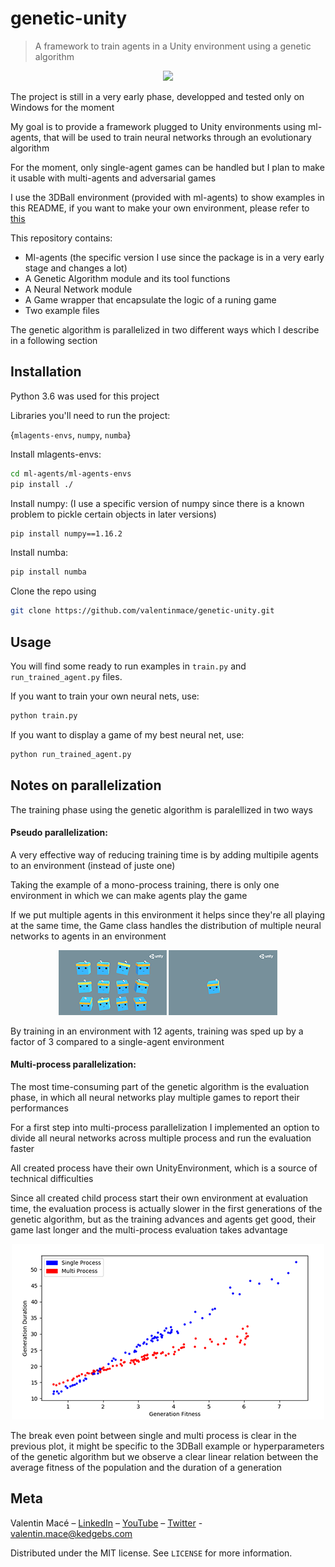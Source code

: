 # genetic-unity
>A framework to train agents in a Unity environment using a genetic algorithm

<p align="center">
  <img src="./animation.gif">
</p>

The project is still in a very early phase, developped and tested only on Windows for the moment

My goal is to provide a framework plugged to Unity environments using ml-agents, that will be used to train neural networks through an evolutionary algorithm

For the moment, only single-agent games can be handled but I plan to make it usable with multi-agents and adversarial games

I use the 3DBall environment (provided with ml-agents) to show examples in this README, if you want to make your own environment, please refer to [this](https://github.com/Unity-Technologies/ml-agents)

This repository contains:
- Ml-agents (the specific version I use since the package is in a very early stage and changes a lot)
- A Genetic Algorithm module and its tool functions
- A Neural Network module
- A Game wrapper that encapsulate the logic of a runing game
- Two example files

The genetic algorithm is parallelized in two different ways which I describe in a following section


## Installation

Python 3.6 was used for this project

Libraries you'll need to run the project:

{``mlagents-envs``, ``numpy``, ``numba``}

Install mlagents-envs:
```sh
cd ml-agents/ml-agents-envs
pip install ./
```

Install numpy:  (I use a specific version of numpy since there is a known problem to pickle certain objects in later versions)
```sh
pip install numpy==1.16.2
```

Install numba:
```sh
pip install numba
```

Clone the repo using

```sh
git clone https://github.com/valentinmace/genetic-unity.git
```

## Usage

You will find some ready to run examples in ``train.py`` and ``run_trained_agent.py`` files.

If you want to train your own neural nets, use:

```sh
python train.py
```

If you want to display a game of my best neural net, use: 
```sh
python run_trained_agent.py
```

## Notes on parallelization

The training phase using the genetic algorithm is paralellized in two ways

#### Pseudo parallelization:

A very effective way of reducing training time is by adding multipile agents to an environment (instead of juste one)

Taking the example of a mono-process training, there is only one environment in which we can make agents play the game

If we put multiple agents in this environment it helps since they're all playing at the same time, the Game class handles the distribution of multiple neural networks to agents in an environment

<p align="center">
  <img src="./img/pseudo_parallelization.png">
</p>

By training in an environment with 12 agents, training was sped up by a factor of 3 compared to a single-agent environment

#### Multi-process parallelization:

The most time-consuming part of the genetic algorithm is the evaluation phase, in which all neural networks play multiple games to report their performances

For a first step into multi-process parallelization I implemented an option to divide all neural networks across multiple process and run the evaluation faster

All created process have their own UnityEnvironment, which is a source of technical difficulties

Since all created child process start their own environment at evaluation time, the evaluation process is actually slower in the first generations of the genetic algorithm, but as the training advances and agents get good, their game last longer and the multi-process evaluation takes advantage

<p align="center">
  <img src="./img/multi_process_parallelization.png">
</p>

The break even point between single and multi process is clear in the previous plot, it might be specific to the 3DBall example or hyperparameters of the genetic algorithm but we observe a clear linear relation between the average fitness of the population and the duration of a generation

## Meta

Valentin Macé – [LinkedIn](https://www.linkedin.com/in/valentin-mac%C3%A9-310683165/) – [YouTube](https://www.youtube.com/channel/UCMIW0JKxoxBDM5yiiF17SrA) – [Twitter](https://twitter.com/ValentinMace) - valentin.mace@kedgebs.com

Distributed under the MIT license. See ``LICENSE`` for more information.
